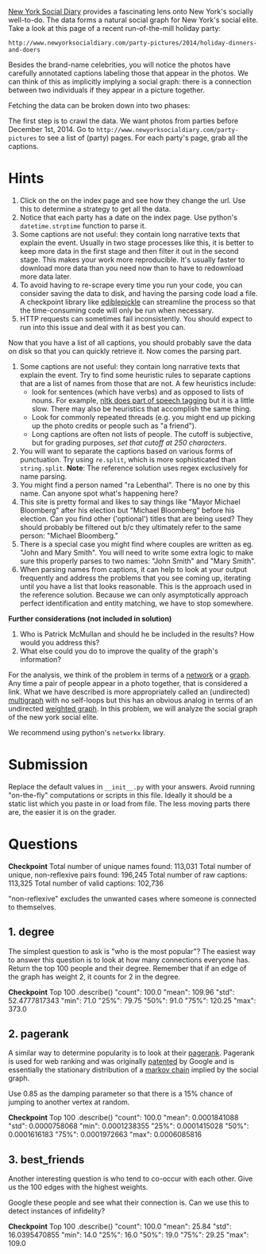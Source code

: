 [New York Social Diary](http://www.newyorksocialdiary.com/) provides a
fascinating lens onto New York's socially well-to-do.  The data forms a natural
social graph for New York's social elite.  Take a look at this page of a recent
run-of-the-mill holiday party:

`http://www.newyorksocialdiary.com/party-pictures/2014/holiday-dinners-and-doers`

Besides the brand-name celebrities, you will notice the photos have carefully
annotated captions labeling those that appear in the photos.  We can think of
this as implicitly implying a social graph: there is a connection between two
individuals if they appear in a picture together.

Fetching the data can be broken down into two phases:

The first step is to crawl the data.  We want photos from parties before
December 1st, 2014.  Go to `http://www.newyorksocialdiary.com/party-pictures`
to see a list of (party) pages.  For each party's page, grab all the captions.

# Hints
  1. Click on the on the index page and see how they change the url.  Use this
     to determine a strategy to get all the data.
  2. Notice that each party has a date on the index page.  Use python's
     `datetime.strptime` function to parse it.
  3. Some captions are not useful: they contain long narrative texts that
     explain the event.  Usually in two stage processes like this, it is better
     to keep more data in the first stage and then filter it out in the second
     stage.  This makes your work more reproducible.  It's usually faster to
     download more data than you need now than to have to redownload more data
     later.
  4. To avoid having to re-scrape every time you run your code, you can
	 consider saving the data to disk, and having the parsing code load a file.
	 A checkpoint library like
	 [ediblepickle](https://pypi.python.org/pypi/ediblepickle/1.1.3) can
     streamline the process so that the time-consuming code will only be run
     when necessary.
  5. HTTP requests can sometimes fail inconsistently. You should expect to
     run into this issue and deal with it as best you can.

Now that you have a list of all captions, you should probably save the data on
disk so that you can quickly retrieve it.  Now comes the parsing part.
  1. Some captions are not useful: they contain long narrative texts that
     explain the event.  Try to find some heuristic rules to separate captions
     that are a list of names from those that are not.  A few heuristics
     include:
      - look for sentences (which have verbs) and as opposed to lists of nouns.
        For example, [nltk does part of speech
        tagging](http://www.nltk.org/book/ch05.html) but it is a little slow.
        There may also be heuristics that accomplish the same thing.
      - Look for commonly repeated threads (e.g. you might end up picking up
        the photo credits or people such as "a friend").
      - Long captions are often not lists of people.  The cutoff is subjective,
        but for grading purposes, *set that cutoff at 250 characters*.
  2. You will want to separate the captions based on various forms of
     punctuation.  Try using `re.split`, which is more sophisticated than
     `string.split`.
     **Note**: The reference solution uses regex exclusively for name parsing.
  3. You might find a person named "ra Lebenthal".  There is no one by this
     name.  Can anyone spot what's happening here?
  4. This site is pretty formal and likes to say things like "Mayor Michael
     Bloomberg" after his election but "Michael Bloomberg" before his election.
     Can you find other ('optional') titles that are being used?  They should
     probably be filtered out b/c they ultimately refer to the same person:
     "Michael Bloomberg."
  4. There is a special case you might find where couples are written as eg.
     "John and Mary Smith". You will need to write some extra logic to make
     sure this properly parses to two names: "John Smith" and "Mary Smith".
  5. When parsing names from captions, it can help to look at your output
     frequently and address the problems that you see coming up, iterating
     until you have a list that looks reasonable. This is the approach used
     in the reference solution. Because we can only asymptotically approach
     perfect identification and entity matching, we have to stop somewhere.

**Further considerations (not included in solution)**
  1. Who is Patrick McMullan and should he be included in the results? How would
     you address this?
  2. What else could you do to improve the quality of the graph's information?

For the analysis, we think of the problem in terms of a
[network](http://en.wikipedia.org/wiki/Computer_network) or a
[graph](http://en.wikipedia.org/wiki/Graph_%28mathematics%29).  Any time a pair
of people appear in a photo together, that is considered a link.  What we have
described is more appropriately called an (undirected)
[multigraph](http://en.wikipedia.org/wiki/Multigraph) with no self-loops but
this has an obvious analog in terms of an undirected [weighted
graph](http://en.wikipedia.org/wiki/Graph_%28mathematics%29#Weighted_graph).
In this problem, we will analyze the social graph of the new york social elite.

We recommend using python's `networkx` library.

# Submission                                                                                                                                                                                                 
Replace the default values in `__init__.py` with your answers. Avoid running                                                                                                                                 
"on-the-fly" computations or scripts in this file. Ideally it should be a                                                                                                                                    
static list which you paste in or load from file. The less moving parts there                                                                                                                                
are, the easier it is on the grader.

# Questions

**Checkpoint**
Total number of unique names found: 113,031
Total number of unique, non-reflexive pairs found: 196,245
Total number of raw captions: 113,325
Total number of valid captions: 102,736

"non-reflexive" excludes the unwanted cases where someone is connected to
themselves.

## 1. degree
The simplest question to ask is "who is the most popular"?  The easiest way to
answer this question is to look at how many connections everyone has.  Return
the top 100 people and their degree.  Remember that if an edge of the graph has
weight 2, it counts for 2 in the degree.

**Checkpoint**
Top 100 .describe()
"count": 100.0
"mean": 109.96
"std": 52.4777817343
"min": 71.0
"25%": 79.75
"50%": 91.0
"75%": 120.25
"max": 373.0

## 2. pagerank
A similar way to determine popularity is to look at their
[pagerank](http://en.wikipedia.org/wiki/PageRank).  Pagerank is used for web
ranking and was originally
[patented](http://patft.uspto.gov/netacgi/nph-Parser?patentnumber=6285999) by
Google and is essentially the stationary distribution of a [markov
chain](http://en.wikipedia.org/wiki/Markov_chain) implied by the social graph.

Use 0.85 as the damping parameter so that there is a 15% chance of jumping to
another vertex at random.

**Checkpoint**
Top 100 .describe()
"count": 100.0
"mean": 0.0001841088
"std": 0.0000758068
"min": 0.0001238355
"25%": 0.0001415028
"50%": 0.0001616183
"75%": 0.0001972663
"max": 0.0006085816

## 3. best_friends
Another interesting question is who tend to co-occur with each other.  Give
us the 100 edges with the highest weights.

Google these people and see what their connection is.  Can we use this to
detect instances of infidelity?

**Checkpoint**
Top 100 .describe()
"count": 100.0
"mean": 25.84
"std": 16.0395470855
"min": 14.0
"25%": 16.0
"50%": 19.0
"75%": 29.25
"max": 109.0
